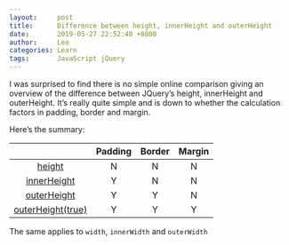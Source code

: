 ```yaml
---
layout:     post
title:      Difference between height, innerHeight and outerHeight
date:       2019-05-27 22:52:40 +0800
author:     Leo
categories: Learn
tags:       JavaScript jQuery
---
```


I was surprised to find there is no simple online comparison giving an overview of the difference between JQuery’s height, innerHeight and outerHeight. It’s really quite simple and is down to whether the calculation factors in padding, border and margin.

Here’s the summary:

| | Padding | Border | Margin
:-: | :-: | :-: | :-: 
[height](http://api.jquery.com/height/) | N | N | N
[innerHeight](http://api.jquery.com/innerHeight/) | Y | N | N
[outerHeight](http://api.jquery.com/outerHeight/) | Y | Y | N
[outerHeight(true)](http://api.jquery.com/outerHeight/) | Y | Y | Y

The same applies to `width`, `innerWidth` and `outerWidth`
